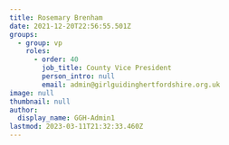 ```yaml
---
title: Rosemary Brenham
date: 2021-12-20T22:56:55.501Z
groups:
  - group: vp
    roles:
      - order: 40
        job_title: County Vice President
        person_intro: null
        email: admin@girlguidinghertfordshire.org.uk
image: null
thumbnail: null
author:
  display_name: GGH-Admin1
lastmod: 2023-03-11T21:32:33.460Z
---
```

